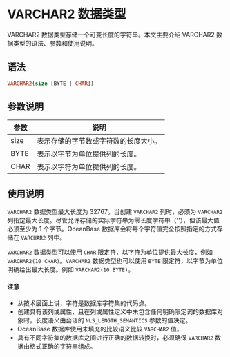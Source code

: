 # VARCHAR2 数据类型

VARCHAR2 数据类型存储一个可变长度的字符串。本文主要介绍 VARCHAR2 数据类型的语法、参数和使用说明。

## 语法

```sql
VARCHAR2(size [BYTE | CHAR])
```

## 参数说明

|  参数  |         说明         |
|------|--------------------|
| size | 表示存储的字节数或字符数的长度大小。 |
| BYTE | 表示以字节为单位提供列的长度。    |
| CHAR | 表示以字符为单位提供列的长度。    |

## 使用说明

`VARCHAR2` 数据类型最大长度为 32767。当创建 `VARCHAR2` 列时，必须为 `VARCHAR2` 列指定最大长度。尽管允许存储的实际字符串为零长度字符串（''），但该最大值必须至少为 1 个字节。OceanBase 数据库会将每个字符值完全按照指定的方式存储在 `VARCHAR2` 列中。

`VARCHAR2` 数据类型可以使用 `CHAR` 限定符，以字符为单位提供最大长度，例如 `VARCHAR2(10 CHAR)`。`VARCHAR2` 数据类型也可以使用 `BYTE` 限定符，以字节为单位明确给出最大长度。例如 `VARCHAR2(10 BYTE)`。

  <main id="notice" type='notice'>
    <h4>注意</h4>
    <ul>
    <li>从技术层面上讲，字符是数据库字符集的代码点。</li>
    <li>创建具有该列或属性，且在列或属性定义中未包含任何明确限定词的数据库对象时，长度语义由会话的 <code>NLS_LENGTH_SEMANTICS</code> 参数的值决定。</li>
    <li>OceanBase 数据库使用未填充的比较语义比较 <code>VARCHAR2</code> 值。</li>
    <li>具有不同字符集的数据库之间进行正确的数据转换时，必须确保 <code>VARCHAR2</code> 数据由格式正确的字符串组成。</li>
    </ul>
  </main>
